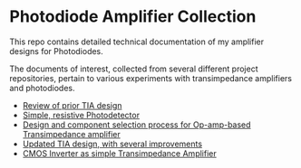 # Photodiode Amplifier Collection
This repo contains detailed technical documentation of my amplifier designs for Photodiodes.

The documents of interest, collected from several different project repositories, pertain to various experiments with transimpedance amplifiers and photodiodes.

- <a href="PD_DESIGN_REVIEW.pdf">Review of prior TIA design
- <a href="SIMPLE_PHOTODETECTOR.pdf">Simple, resistive Photodetector</a>
- <a href="CIRCUIT_DESIGN_WORKFLOW_TIA.pdf">Design and component selection process for Op-amp-based Transimpedance amplifier</a>
- <a href="UPDATED_TIA_CIRCUIT_DESIGN.pdf">Updated TIA design, with several improvements</a>
- <a href="CMOS_INVERTER_BASED_TIA.pdf">CMOS Inverter as simple Transimpedance Amplifier</a>
